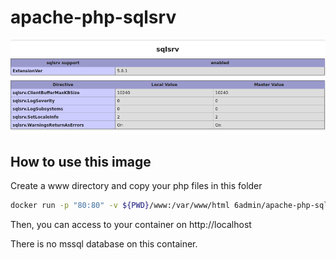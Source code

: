 # apache-php-sqlsrv

![docker_logo](https://raw.githubusercontent.com/sixadmin/apache-php-sqlsrv/master/sqlsrv.png)

How to use this image
----

Create a www directory and copy your php files in this folder

```bash
docker run -p "80:80" -v ${PWD}/www:/var/www/html 6admin/apache-php-sqlsrv
```

Then, you can access to your container on http://localhost

There is no mssql database on this container.